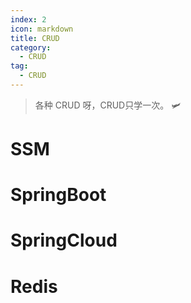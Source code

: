 ```yaml
---
index: 2
icon: markdown
title: CRUD
category:
  - CRUD
tag:
  - CRUD
---
```


> 各种 CRUD 呀，CRUD只学一次。 :small_airplane:

<!--more-->



# SSM

# SpringBoot

# SpringCloud

# Redis




